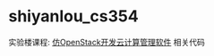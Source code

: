 shiyanlou_cs354
===============

实验楼课程: [仿OpenStack开发云计算管理软件](http://www.shiyanlou.com/courses/354) 相关代码